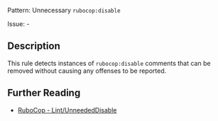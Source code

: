 Pattern: Unnecessary `rubocop:disable`

Issue: -

## Description

This rule detects instances of `rubocop:disable` comments that can be
removed without causing any offenses to be reported.

## Further Reading

* [RuboCop - Lint/UnneededDisable](https://docs.rubocop.org/rubocop/cops_lint.html#lintunneededdisable)
